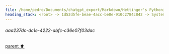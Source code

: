```yaml
---
file: /home/pedro/Documents/chatgpt_export/Markdown/Hettinger's Pythonic Coding Style.md
heading_stack: <root> -> 1d52d5fe-beae-4acc-be0e-910c2784c842 -> System -> 990cbfc8-f01c-4465-94d6-e8a9d6fea7b5 -> System -> aaa237dc-dc1e-4222-abfc-c36e07f03dac
---
```

###### aaa237dc-dc1e-4222-abfc-c36e07f03dac
[parent ⬆️](#990cbfc8-f01c-4465-94d6-e8a9d6fea7b5)
